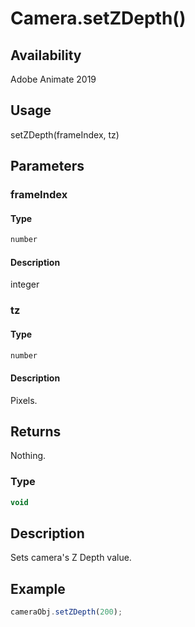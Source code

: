 # Camera.setZDepth()

## Availability

Adobe Animate 2019

## Usage

setZDepth(frameIndex, tz)

## Parameters

### **frameIndex**

#### Type

```typescript
number
```

#### Description

integer

### **tz**

#### Type

```typescript
number
```

#### Description

Pixels.

## Returns

Nothing.

### Type

```typescript
void
```

## Description

Sets camera's Z Depth value.

## Example

```javascript
cameraObj.setZDepth(200);
```
